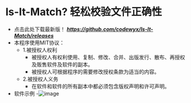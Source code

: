 # Is-It-Match? 轻松校验文件正确性
- 点击此处下载最新版！
_**https://github.com/codewyx/Is-It-Match/releases**_
- 本程序使用MIT协议：<br>
  - 1.被授权人权利<br>
      - 被授权人有权利使用、复制、修改、合并、出版发行、散布、再授权及贩售软件及软件的副本。<br>
      - 被授权人可根据程序的需要修改授权条款为适当的内容。
  - 2.被授权人义务<br>
      - 在软件和软件的所有副本中都必须包含版权声明和许可声明。<br>
- 软件示例
    -![image](https://user-images.githubusercontent.com/66934040/210501024-ba6c25d0-08b8-4c12-a6a9-bdc2fff2b922.png)

